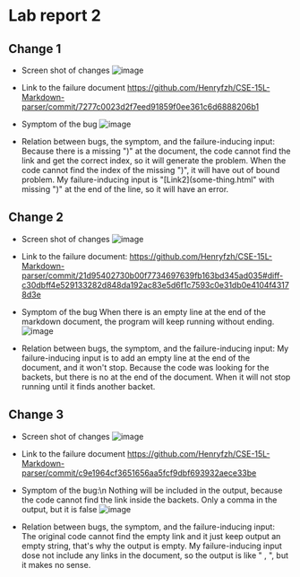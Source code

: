 # Lab report 2

## Change 1
- Screen shot of changes
![image](https://user-images.githubusercontent.com/59184714/164493416-a0d0d688-022a-4241-b90c-9e960c63e463.png)


- Link to the failure document
https://github.com/Henryfzh/CSE-15L-Markdown-parser/commit/7277c0023d2f7eed91859f0ee361c6d6888206b1

- Symptom of the bug
![image](https://user-images.githubusercontent.com/59184714/164497409-11f6edae-c9df-4089-b440-dfd18cc6b841.png)

- Relation between bugs, the symptom, and the failure-inducing input:
Because there is a missing ")" at the document, the code cannot find the link and get the correct index, so it will generate the problem. When the code cannot find the index of the missing ")", it will have out of bound problem. My failure-inducing input is "[Link2](some-thing.html" with missing ")" at the end of the line, so it will have an error.

## Change 2
- Screen shot of changes
![image](https://user-images.githubusercontent.com/59184714/164566551-433e03bd-8447-4f4c-bb67-eb32803528f1.png)

- Link to the failure document: https://github.com/Henryfzh/CSE-15L-Markdown-parser/commit/21d95402730b00f7734697639fb163bd345ad035#diff-c30dbff4e529133282d848da192ac83e5d6f1c7593c0e31db0e4104f43178d3e
- Symptom of the bug
When there is an empty line at the end of the markdown document, the program will keep running without ending. 
![image](https://user-images.githubusercontent.com/59184714/164566955-b38c2063-1cef-4f6c-8200-12e3dec8d520.png)

- Relation between bugs, the symptom, and the failure-inducing input:
My failure-inducing input is to add an empty line at the end of the document, and it won't stop. Because the code was looking for the backets, but there is no at the end of the document. When it will not stop running until it finds another backet.

## Change 3
- Screen shot of changes
![image](https://user-images.githubusercontent.com/59184714/164507658-f7ac39d3-43f3-4fa2-a2cd-029dab922804.png)

- Link to the failure document
https://github.com/Henryfzh/CSE-15L-Markdown-parser/commit/c9e1964cf3651656aa5fcf9dbf693932aece33be

- Symptom of the bug:\n
Nothing will be included in the output, because the code cannot find the link inside the backets. Only a comma in the output, but it is false
![image](https://user-images.githubusercontent.com/59184714/164509063-3f3214b4-1c9a-4d39-91d1-5243de8c66fe.png)


- Relation between bugs, the symptom, and the failure-inducing input:
The original code cannot find the empty link and it just keep output an empty string, that's why the output is empty. My failure-inducing input dose not include any links in the document, so the output is like " , ", but it makes no sense.
